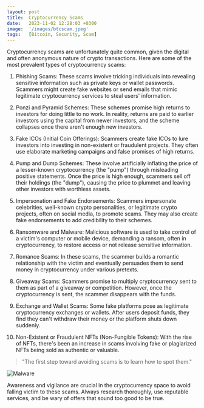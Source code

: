 ```yaml
---
layout: post
title:  Cryptocurrency Scams
date:   2023-11-02 12:28:03 +0300
image:  '/images/btcscam.jpeg'
tags:   [Bitcoin, Security, Scam]
---
```

Cryptocurrency scams are unfortunately quite common, given the digital and often anonymous nature of crypto transactions. Here are some of the most prevalent types of cryptocurrency scams:


1. Phishing Scams: These scams involve tricking individuals into revealing sensitive information such as private keys or wallet passwords. Scammers might create fake websites or send emails that mimic legitimate cryptocurrency services to steal users' information.

2. Ponzi and Pyramid Schemes: These schemes promise high returns to investors for doing little to no work. In reality, returns are paid to earlier investors using the capital from newer investors, and the scheme collapses once there aren't enough new investors.

3. Fake ICOs (Initial Coin Offerings): Scammers create fake ICOs to lure investors into investing in non-existent or fraudulent projects. They often use elaborate marketing campaigns and false promises of high returns.

4. Pump and Dump Schemes: These involve artificially inflating the price of a lesser-known cryptocurrency (the "pump") through misleading positive statements. Once the price is high enough, scammers sell off their holdings (the "dump"), causing the price to plummet and leaving other investors with worthless assets.

5. Impersonation and Fake Endorsements: Scammers impersonate celebrities, well-known crypto personalities, or legitimate crypto projects, often on social media, to promote scams. They may also create fake endorsements to add credibility to their schemes.

6. Ransomware and Malware: Malicious software is used to take control of a victim's computer or mobile device, demanding a ransom, often in cryptocurrency, to restore access or not release sensitive information.

7. Romance Scams: In these scams, the scammer builds a romantic relationship with the victim and eventually persuades them to send money in cryptocurrency under various pretexts.

8. Giveaway Scams: Scammers promise to multiply cryptocurrency sent to them as part of a giveaway or competition. However, once the cryptocurrency is sent, the scammer disappears with the funds.

9. Exchange and Wallet Scams: Some fake platforms pose as legitimate cryptocurrency exchanges or wallets. After users deposit funds, they find they can't withdraw their money or the platform shuts down suddenly.

10. Non-Existent or Fraudulent NFTs (Non-Fungible Tokens): With the rise of NFTs, there's been an increase in scams involving fake or plagiarized NFTs being sold as authentic or valuable.

> "The first step toward avoiding scams is to learn how to spot them."


![Malware]({{site.baseurl}}/images/malwareexample.png)

Awareness and vigilance are crucial in the cryptocurrency space to avoid falling victim to these scams. Always research thoroughly, use reputable services, and be wary of offers that sound too good to be true.
